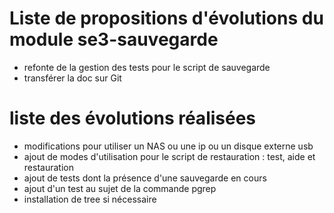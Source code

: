 # Liste de propositions d'évolutions du module se3-sauvegarde

* refonte de la gestion des tests pour le script de sauvegarde
* transférer la doc sur Git


# liste des évolutions réalisées

* modifications pour utiliser un NAS ou une ip ou un disque externe usb
* ajout de modes d'utilisation pour le script de restauration : test, aide et restauration
* ajout de tests dont la présence d'une sauvegarde en cours
* ajout d'un test au sujet de la commande pgrep
* installation de tree si nécessaire

